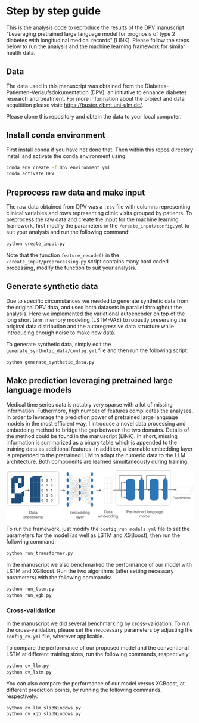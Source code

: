 # Step by step guide

This is the analysis code to reproduce the results of the DPV manuscript "Leveraging pretrained large language model for prognosis of type 2 diabetes with longitudinal medical records" [LINK]. Please follow the steps below to run the analysis and the machine learning framework for similar health data. 

## Data
The data used in this manuscript was obtained from the Diabetes-Patienten-Verlaufsdokumentation (DPV), an initiative to enhance diabetes research and treatment. For more information about the project and data acquitition please visit: https://buster.zibmt.uni-ulm.de/.

Please clone this repository and obtain the data to your local computer. 

## Install conda environment
First install conda if you have not done that. Then within this repos directory install and activate the conda environment using:

```sh
conda env create -f dpv_environment.yml
conda activate DPV
```

## Preprocess raw data and make input
The raw data obtained from DPV was a `.csv` file with columns representing clinical variables and rows representing clinic visits grouped by patients. To preprocess the raw data and create the input for the machine learning framework, first modify the parameters in the `/create_input/config.yml` to suit your analysis and run the following command:

```sh
python create_input.py
```

Note that the function `feature_recode()` in the `/create_input/preprocessing.py` script contains many hard coded processing, modify the function to suit your analysis. 

## Generate synthetic data
Due to specific circumstances we needed to generate synthetic data from the original DPV data, and used both datasets in parallel throughout the analysis. Here we implemented the variational autoencoder on top of the long short term memory modeling (LSTM-VAE) to robustly preserving the original data distribution and the autoregressive data structure while introducing enough noise to make new data. 

To generate synthetic data, simply edit the `generate_synthetic_data/config.yml` file and then run the following script:

```sh
python generate_synthetic_data.py
```
## Make prediction leveraging pretrained large language models
Medical time series data is notably very sparse with a lot of missing information. Futhermore, high number of features complicates the analyses. In order to leverage the prediction power of pretrained large language models in the most efficient way, I introduce a novel data processing and embedding method to bridge the gap between the two domains. Details of the method could be found in the manuscript [LINK]. In short, missing information is summarized as a binary table which is appended to the training data as additional features. In addition, a learnable embedding layer is prepended to the pretrained LLM to adapt the numeric data to the LLM architecture. Both components are learned simultaneously during training. 

![The machine learning framework to leverage pretrained LLM for medical timeseries data](workflow.png)

To run the framework, just modify the `config_run_models.yml` file to set the parameters for the model (as well as LSTM and XGBoost), then run the following command:

```sh
python run_transformer.py
```

In the manuscript we also benchmarked the performance of our model with LSTM and XGBoost. Run the two algorithms (after setting necessary parameters) with the following commands:

```sh
python run_lstm.py
python run_xgb.py
```
### Cross-validation
In the manuscript we did several benchmarking by cross-validation. To run the cross-validation, please set the neccessary parameters by adjusting the `config_cv.yml` file, wherever applicable. 

To compare the performance of our proposed model and the conventional LSTM at different training sizes, run the following commands, respectively:

```sh
python cv_llm.py
python cv_lstm.py
```

You can also compare the performance of our model versus XGBoost, at different prediction points, by running the following commands, respectively:

```sh
python cv_llm_slidWindows.py
python cv_xgb_slidWindows.py
```